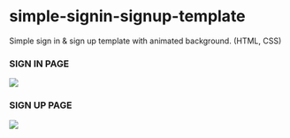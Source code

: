 # simple-signin-signup-template
Simple sign in &amp; sign up template with animated background. (HTML, CSS)

### **SIGN IN PAGE**
![](https://i.hizliresim.com/j09l7w8.jpeg)

### **SIGN UP PAGE**
![](https://i.hizliresim.com/hpw07l4.jpeg)
